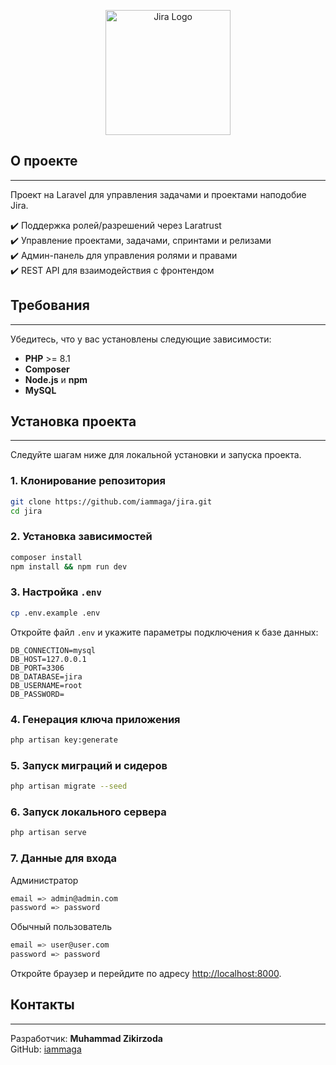 <p align="center">
    <img src="https://img2.storyblok.com/filters:format(webp)/f/84825/499x244/9266fa6ddf/__jira-unnamed.png" width="200" alt="Jira Logo">
</p>

## О проекте
___
Проект на Laravel для управления задачами и проектами наподобие Jira.

✔️ Поддержка ролей/разрешений через Laratrust<br>
✔️ Управление проектами, задачами, спринтами и релизами<br>
✔️ Админ-панель для управления ролями и правами<br>
✔️ REST API для взаимодействия с фронтендом

## Требования
___
Убедитесь, что у вас установлены следующие зависимости:

- **PHP** >= 8.1
- **Composer**
- **Node.js** и **npm**
- **MySQL**

## Установка проекта
___
Следуйте шагам ниже для локальной установки и запуска проекта.

### 1. Клонирование репозитория

```bash
git clone https://github.com/iammaga/jira.git
cd jira
```

### 2. Установка зависимостей

```bash
composer install
npm install && npm run dev
```

### 3. Настройка `.env`

```bash
cp .env.example .env
```

Откройте файл `.env` и укажите параметры подключения к базе данных:

```env
DB_CONNECTION=mysql
DB_HOST=127.0.0.1
DB_PORT=3306
DB_DATABASE=jira
DB_USERNAME=root
DB_PASSWORD=
```

### 4. Генерация ключа приложения

```bash
php artisan key:generate
```

### 5. Запуск миграций и сидеров

```bash
php artisan migrate --seed
```

### 6. Запуск локального сервера

```bash
php artisan serve
```

### 7. Данные для входа

Администратор

```bash
email => admin@admin.com
password => password
```

Обычный пользователь

```bash
email => user@user.com
password => password
```

Откройте браузер и перейдите по адресу [http://localhost:8000](http://localhost:8000).

## Контакты
___
Разработчик: **Muhammad Zikirzoda**  
GitHub: [iammaga](https://github.com/iammaga/)
